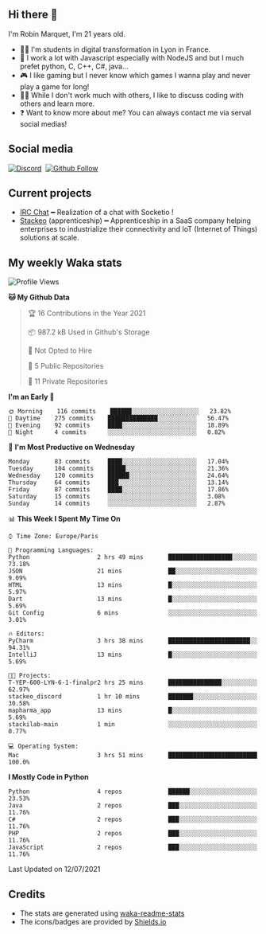 ## Hi there 👋

I'm Robin Marquet, I'm 21 years old.

- 👨‍💻 I'm students in digital transformation in Lyon in France.
- 🌱 I work a lot with Javascript especially with NodeJS and but I much prefet python, C, C++, C#, java...
- 🎮 I like gaming but I never know which games I wanna play and never play a game for long!
- 👯‍♀️ While I don't work much with others, I like to discuss coding with others and learn more.
- ❓ Want to know more about me? You can always contact me via serval social medias!

## Social media

[![Discord](https://img.shields.io/discord/759460462105854022?label=rmarquet%232048&style=for-the-badge&logo=discord&logoColor=ffffff)](https://github.com/rmarquet21)
‎‎ [![Github Follow](https://img.shields.io/github/followers/rmarquet21?logo=github&logoColor=ffffff&style=for-the-badge)](https://github.com/rmarquet21)

## Current projects

- [IRC Chat](https://socket.io/) ━ Realization of a chat with Socketio !
- [Stackeo](https://www.stackeo.io/) (apprenticeship) ━ Apprenticeship in a SaaS company helping enterprises to industrialize their connectivity and IoT (Internet of Things) solutions at scale.

## My weekly Waka stats

<!--START_SECTION:waka-->
![Profile Views](http://img.shields.io/badge/Profile%20Views-1-blue)

**🐱 My Github Data** 

> 🏆 16 Contributions in the Year 2021
 > 
> 📦 987.2 kB Used in Github's Storage 
 > 
> 🚫 Not Opted to Hire
 > 
> 📜 5 Public Repositories 
 > 
> 🔑 11 Private Repositories  
 > 
**I'm an Early 🐤** 

```text
🌞 Morning    116 commits    ██████░░░░░░░░░░░░░░░░░░░   23.82% 
🌆 Daytime    275 commits    ██████████████░░░░░░░░░░░   56.47% 
🌃 Evening    92 commits     ████░░░░░░░░░░░░░░░░░░░░░   18.89% 
🌙 Night      4 commits      ░░░░░░░░░░░░░░░░░░░░░░░░░   0.82%

```
📅 **I'm Most Productive on Wednesday** 

```text
Monday       83 commits     ████░░░░░░░░░░░░░░░░░░░░░   17.04% 
Tuesday      104 commits    █████░░░░░░░░░░░░░░░░░░░░   21.36% 
Wednesday    120 commits    ██████░░░░░░░░░░░░░░░░░░░   24.64% 
Thursday     64 commits     ███░░░░░░░░░░░░░░░░░░░░░░   13.14% 
Friday       87 commits     ████░░░░░░░░░░░░░░░░░░░░░   17.86% 
Saturday     15 commits     ░░░░░░░░░░░░░░░░░░░░░░░░░   3.08% 
Sunday       14 commits     ░░░░░░░░░░░░░░░░░░░░░░░░░   2.87%

```


📊 **This Week I Spent My Time On** 

```text
⌚︎ Time Zone: Europe/Paris

💬 Programming Languages: 
Python                   2 hrs 49 mins       ██████████████████░░░░░░░   73.18% 
JSON                     21 mins             ██░░░░░░░░░░░░░░░░░░░░░░░   9.09% 
HTML                     13 mins             █░░░░░░░░░░░░░░░░░░░░░░░░   5.97% 
Dart                     13 mins             █░░░░░░░░░░░░░░░░░░░░░░░░   5.69% 
Git Config               6 mins              ░░░░░░░░░░░░░░░░░░░░░░░░░   3.01%

🔥 Editors: 
PyCharm                  3 hrs 38 mins       ███████████████████████░░   94.31% 
IntelliJ                 13 mins             █░░░░░░░░░░░░░░░░░░░░░░░░   5.69%

🐱‍💻 Projects: 
T-YEP-600-LYN-6-1-finalpr2 hrs 25 mins       ███████████████░░░░░░░░░░   62.97% 
stackeo_discord          1 hr 10 mins        ███████░░░░░░░░░░░░░░░░░░   30.58% 
mapharma_app             13 mins             █░░░░░░░░░░░░░░░░░░░░░░░░   5.69% 
stackilab-main           1 min               ░░░░░░░░░░░░░░░░░░░░░░░░░   0.77%

💻 Operating System: 
Mac                      3 hrs 51 mins       █████████████████████████   100.0%

```

**I Mostly Code in Python** 

```text
Python                   4 repos             ██████░░░░░░░░░░░░░░░░░░░   23.53% 
Java                     2 repos             ███░░░░░░░░░░░░░░░░░░░░░░   11.76% 
C#                       2 repos             ███░░░░░░░░░░░░░░░░░░░░░░   11.76% 
PHP                      2 repos             ███░░░░░░░░░░░░░░░░░░░░░░   11.76% 
JavaScript               2 repos             ███░░░░░░░░░░░░░░░░░░░░░░   11.76%

```



 Last Updated on 12/07/2021
<!--END_SECTION:waka-->

## Credits

- The stats are generated using [waka-readme-stats](https://github.com/anmol098/waka-readme-stats)
- The icons/badges are provided by [Shields.io](https://shields.io/)
